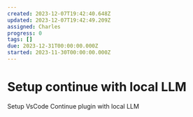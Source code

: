 ```yaml
---
created: 2023-12-07T19:42:40.648Z
updated: 2023-12-07T19:42:49.209Z
assigned: Charles
progress: 0
tags: []
due: 2023-12-31T00:00:00.000Z
started: 2023-11-30T00:00:00.000Z
---
```


# Setup continue with local LLM

Setup VsCode Continue plugin with local LLM
